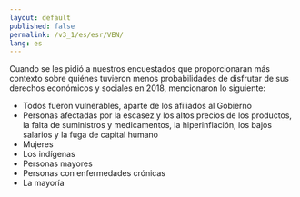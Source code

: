 ```yaml
---
layout: default
published: false
permalink: /v3_1/es/esr/VEN/
lang: es
---
```


Cuando se les pidió a nuestros encuestados que proporcionaran más contexto sobre quiénes tuvieron menos probabilidades de disfrutar de sus derechos económicos y sociales en 2018, mencionaron lo siguiente:
-	Todos fueron vulnerables, aparte de los afiliados al Gobierno
-	Personas afectadas por la escasez y los altos precios de los productos, la falta de suministros y medicamentos, la hiperinflación, los bajos salarios y la fuga de capital humano
-	Mujeres
-	Los indígenas
-	Personas mayores
-	Personas con enfermedades crónicas
-	La mayoría

